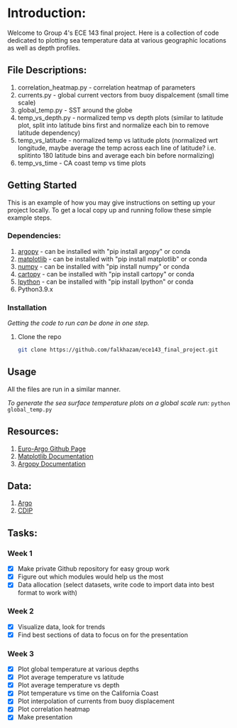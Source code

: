 # Introduction:
Welcome to Group 4's ECE 143 final project. Here is a collection of code dedicated to plotting sea temperature data at various geographic locations as well as depth profiles.

## File Descriptions:

1. correlation_heatmap.py - correlation heatmap of parameters
2. currents.py - global current vectors from buoy dispalcement (small time scale)
3. global_temp.py - SST around the globe
4. temp_vs_depth.py - normalized temp vs depth plots (similar to latitude plot, split into latitude bins first and normalize each bin to remove latitude dependency)
5. temp_vs_latitude - normalized temp vs latitude plots (normalized wrt longitude, maybe average the temp across each line of latitude? i.e. splitinto 180 latitude bins and average each bin before normalizing)
6. temp_vs_time - CA coast temp vs time plots


## Getting Started

This is an example of how you may give instructions on setting up your project locally.
To get a local copy up and running follow these simple example steps.

### Dependencies:

1. [argopy](https://github.com/euroargodev/argopy) - can be installed with "pip install argopy" or conda
2. [matplotlib](https://matplotlib.org/) - can be installed with "pip install matplotlib" or conda
3. [numpy](https://numpy.org/) - can be installed with "pip install numpy" or conda
4. [cartopy](https://scitools.org.uk/cartopy/docs/latest/) - can be installed with "pip install cartopy" or conda
5. [Ipython](https://ipython.org/) - can be installed with "pip install Ipython" or conda
6. Python3.9.x

### Installation

_Getting the code to run can be done in one step._

1. Clone the repo
   ```sh
   git clone https://github.com/falkhazam/ece143_final_project.git
   ```

<!-- <p align="right">(<a href="#readme-top">back to top</a>)</p> -->


## Usage

All the files are run in a similar manner.

_To generate the sea surface temperature plots on a global scale run:_
    ```
    python global_temp.py
    ```

<!-- <p align="right">(<a href="#readme-top">back to top</a>)</p> -->


## Resources:

1. [Euro-Argo Github Page](https://github.com/euroargodev)
2. [Matplotlib Documentation](https://matplotlib.org/stable/users/index)
3. [Argopy Documentation](https://argopy.readthedocs.io/en/latest/)

## Data:
1. [Argo](https://argo.ucsd.edu/data/)
2. [CDIP](https://cdip.ucsd.edu/themes/cdip?zoom=auto&tz=UTC&ll_fmt=dm&numcolorbands=10&palette=cdip_classic&high=6.096&r=999&un=1&pb=1&d2=p70)



## Tasks:

### Week 1
- [x] Make private Github repository for easy group work
- [x] Figure out which modules would help us the most
- [X] Data allocation (select datasets, write code to import data into best format to work with)

### Week 2
- [x] Visualize data, look for trends
- [x] Find best sections of data to focus on for the presentation

### Week 3
- [x] Plot global temperature at various depths
- [x] Plot average temperature vs latitude
- [x] Plot average temperature vs depth
- [x] Plot temperature vs time on the California Coast
- [x] Plot interpolation of currents from buoy displacement
- [x] Plot correlation heatmap
- [x] Make presentation
